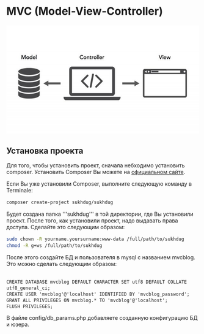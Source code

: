 # MVC (Model-View-Controller)

![Диаграмма MVC](template/img/mvc.jpeg)

## Установка проекта

Для того, чтобы установить проект, сначала небходимо установить composer. Установить Composer Вы 
можете на [официальном сайте](https://getcomposer.org).

Если Вы уже установили Composer, выполните следующую команду в Terminale:

```bash
composer create-project sukhdug/sukhdug
```
Будет создана папка '''sukhdug''' в той директории, где Вы установили проект.
После того, как установили проект, надо выдавать права доступа. Сделайте это следующим образом:

```bash
sudo chown -R yourname.yoursurname:www-data /full/path/to/sukhdug
chmod -R g+ws /full/path/to/sukhdug
```

После этого создайте БД и пользователя в mysql с названием mvcblog. 
Это можно сделать следующим образом:

<pre><code class="sql">
CREATE DATABASE mvcblog DEFAULT CHARACTER SET utf8 DEFAULT COLLATE utf8_general_ci;
CREATE USER 'mvcblog'@'localhost' IDENTIFIED BY 'mvcblog_password';
GRANT ALL PRIVILEGES ON mvcblog.* TO 'mvcblog'@'localhost';
FLUSH PRIVILEGES;
</code></pre>

В файле config/db_params.php добавляете созданную конфигурацию БД и юзера.
